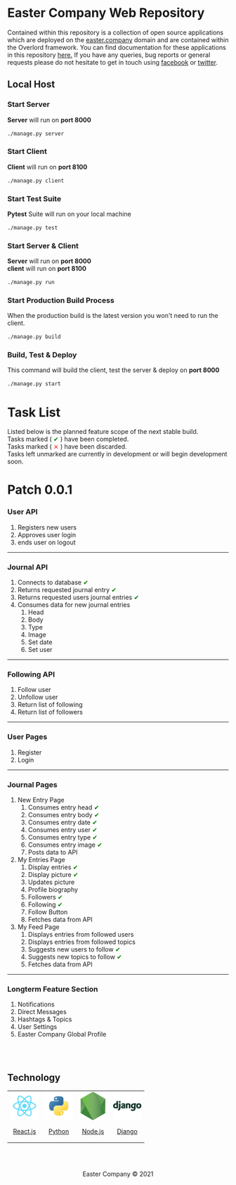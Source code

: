 
# Easter Company Web Repository

Contained within this repository is a collection of open source applications which are
deployed on the [easter.company](https://easter.company) domain and are contained within
the Overlord framework. You can find documentation for these applications in this
repository [here.](https://github.com/eastercompany/overlord/docs) If you have any
queries, bug reports or general requests please do not hesitate to get in touch using
[facebook](https://facebook.com/eastercompany) or
[twitter](https://twitter.com/eastercompany).

## Local Host

### Start Server

<b>Server</b> will run on <b>port 8000</b>
```bash
./manage.py server
```

### Start Client

<b>Client</b> will run on <b>port 8100</b>
```bash
./manage.py client
```

### Start Test Suite

<b>Pytest</b> Suite will run on your local machine
```bash
./manage.py test
```

### Start Server & Client

<b>Server</b> will run on <b>port 8000</b><br/>
<b>client</b> will run on <b>port 8100</b>
```bash
./manage.py run
```

### Start Production Build Process

When the production build is the latest version you won't need to run the client.
```bash
./manage.py build
```

### Build, Test & Deploy

This command will build the client, test the server & deploy on <b>port 8000</b>
```bash
./manage.py start
```

# Task List

Listed below is the planned feature scope of the next stable build. <br>
Tasks marked (<span style='color:green'> ✔ </span>) have been completed. <br>
Tasks marked (<span style='color:red'> ⨯ </span>) have been discarded. <br>
Tasks left unmarked are currently in development or will begin development soon. <br>

# Patch 0.0.1

### User API

   1. Registers new users
   2. Approves user login
   3. ends user on logout

---

### Journal API

   1. Connects to database <span style='color:green'> ✔ </span>
   2. Returns requested journal entry <span style='color:green'> ✔ </span>
   3. Returns requested users journal entries <span style='color:green'> ✔ </span>
   4. Consumes data for new journal entries
      1. Head
      2. Body
      3. Type
      4. Image
      5. Set date
      6. Set user

---

### Following API

   1. Follow user
   2. Unfollow user
   3. Return list of following
   4. Return list of followers

---

### User Pages

   1. Register
   2. Login

---

### Journal Pages

   1. New Entry Page
      1. Consumes entry head  <span style='color:green'> ✔ </span>
      2. Consumes entry body  <span style='color:green'> ✔ </span>
      3. Consumes entry date  <span style='color:green'> ✔ </span>
      4. Consumes entry user  <span style='color:green'> ✔ </span>
      5. Consumes entry type  <span style='color:green'> ✔ </span>
      6. Consumes entry image <span style='color:green'> ✔ </span>
      7. Posts data to API
   2. My Entries Page
      1. Display entries      <span style='color:green'> ✔ </span>
      2. Display picture      <span style='color:green'> ✔ </span>
      3. Updates picture
      4. Profile biography
      5. Followers            <span style='color:green'> ✔ </span>
      6. Following            <span style='color:green'> ✔ </span>
      7. Follow Button
      8. Fetches data from API
   3. My Feed Page
      1. Displays entries from followed users
      2. Displays entries from followed topics
      3. Suggests new users to follow           <span style='color:green'> ✔ </span>
      4. Suggests new topics to follow          <span style='color:green'> ✔ </span>
      5. Fetches data from API

---

### Longterm Feature Section

   1. Notifications
   2. Direct Messages
   3. Hashtags & Topics
   4. User Settings
   5. Easter Company Global Profile

<br />
<br />
<h2> Technology </h2>
<table>
   <tr>
      <td valign="middle">
         <a href='https://reactjs.org/'>
            <img
               alt='React.js'
               src='https://raw.githubusercontent.com/github/explore/80688e429a7d4ef2fca1e82350fe8e3517d3494d/topics/react/react.png'
               width='64px'
               height='64px'
            />
            <p align='center'> React.js </p>
         </a>
      </td>
      <td valign="middle">
         <a href='https://www.python.org/'>
            <img
               alt='Python'
               src='https://raw.githubusercontent.com/github/explore/80688e429a7d4ef2fca1e82350fe8e3517d3494d/topics/python/python.png'
               width='64px'
               height='64px'
            />
            <p align='center'> Python </p>
         </a>
      </td>
      <td valign="middle">
         <a href='https://nodejs.org/'>
            <img
               alt='Node.js'
               src='https://raw.githubusercontent.com/github/explore/80688e429a7d4ef2fca1e82350fe8e3517d3494d/topics/nodejs/nodejs.png'
               width='64px'
               height='64px'
            />
            <p align='center'> Node.js </p>
         </a>
      </td>
      <td valign="middle">
         <a href='https://www.djangoproject.com/'>
            <img
               alt='Django'
               src='https://raw.githubusercontent.com/github/explore/80688e429a7d4ef2fca1e82350fe8e3517d3494d/topics/django/django.png'
               width='64px'
               height='64px'
            />
            <p align='center'> Django </p>
         </a>
      </td>
   </tr>
</table>
<br />
<br />

<p align='center'> Easter Company © 2021 </p>
